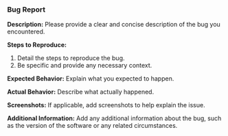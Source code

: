 ### Bug Report

**Description:**
Please provide a clear and concise description of the bug you encountered.

**Steps to Reproduce:**
1. Detail the steps to reproduce the bug.
2. Be specific and provide any necessary context.

**Expected Behavior:**
Explain what you expected to happen.

**Actual Behavior:**
Describe what actually happened.

**Screenshots:**
If applicable, add screenshots to help explain the issue.

**Additional Information:**
Add any additional information about the bug, such as the version of the software or any related circumstances.
